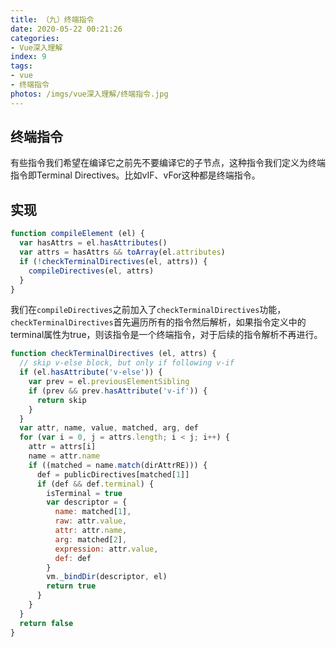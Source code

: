 ```yaml
---
title: （九）终端指令
date: 2020-05-22 00:21:26
categories:
- Vue深入理解
index: 9
tags:
- vue
- 终端指令
photos: /imgs/vue深入理解/终端指令.jpg
---
```


## 终端指令

有些指令我们希望在编译它之前先不要编译它的子节点，这种指令我们定义为终端指令即Terminal Directives。比如vIF、vFor这种都是终端指令。

<!--more-->

## 实现

``` javascript
function compileElement (el) {
  var hasAttrs = el.hasAttributes()
  var attrs = hasAttrs && toArray(el.attributes)
  if (!checkTerminalDirectives(el, attrs)) {
    compileDirectives(el, attrs)
  }
}
```

我们在`compileDirectives`之前加入了`checkTerminalDirectives`功能，`checkTerminalDirectives`首先遍历所有的指令然后解析，如果指令定义中的terminal属性为true，则该指令是一个终端指令，对于后续的指令解析不再进行。

``` javascript
function checkTerminalDirectives (el, attrs) {
  // skip v-else block, but only if following v-if
  if (el.hasAttribute('v-else')) {
    var prev = el.previousElementSibling
    if (prev && prev.hasAttribute('v-if')) {
      return skip
    }
  }
  var attr, name, value, matched, arg, def
  for (var i = 0, j = attrs.length; i < j; i++) {
    attr = attrs[i]
    name = attr.name
    if ((matched = name.match(dirAttrRE))) {
      def = publicDirectives[matched[1]]
      if (def && def.terminal) {
        isTerminal = true
        var descriptor = {
          name: matched[1],
          raw: attr.value,
          attr: attr.name,
          arg: matched[2],
          expression: attr.value,
          def: def
        }
        vm._bindDir(descriptor, el)
        return true
      }
    }
  }
  return false
}
```